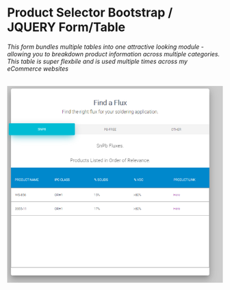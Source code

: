 # Product Selector Bootstrap / JQUERY Form/Table
###### This form bundles multiple tables into one attractive looking module - allowing you to breakdown product information across multiple categories. This table is super flexbile and is used multiple times across my eCommerce websites 
![form screenshot](prodForm.png)

